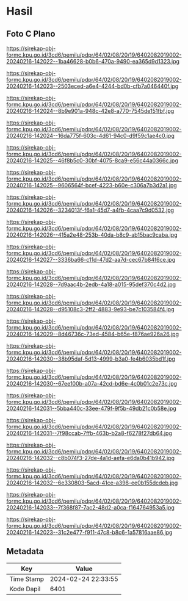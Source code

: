 # Hasil

## Foto C Plano

https://sirekap-obj-formc.kpu.go.id/3cd6/pemilu/pdpr/64/02/08/20/19/6402082019002-20240216-142022--1ba46628-b0b6-470a-9490-ea365d9d1323.jpg

https://sirekap-obj-formc.kpu.go.id/3cd6/pemilu/pdpr/64/02/08/20/19/6402082019002-20240216-142023--2503eced-a6e4-4244-bd0b-cfb7a046440f.jpg

https://sirekap-obj-formc.kpu.go.id/3cd6/pemilu/pdpr/64/02/08/20/19/6402082019002-20240216-142024--8b9e901a-948c-42e8-a770-7545de151fbf.jpg

https://sirekap-obj-formc.kpu.go.id/3cd6/pemilu/pdpr/64/02/08/20/19/6402082019002-20240216-142024--16da775f-603c-4d61-94c0-d9f59c1ae4c0.jpg

https://sirekap-obj-formc.kpu.go.id/3cd6/pemilu/pdpr/64/02/08/20/19/6402082019002-20240216-142025--46f8b5c0-30bf-4075-8ca9-e56c44a0366c.jpg

https://sirekap-obj-formc.kpu.go.id/3cd6/pemilu/pdpr/64/02/08/20/19/6402082019002-20240216-142025--9606564f-bcef-4223-b60e-c306a7b3d2a1.jpg

https://sirekap-obj-formc.kpu.go.id/3cd6/pemilu/pdpr/64/02/08/20/19/6402082019002-20240216-142026--3234013f-f6a1-45d7-a4fb-4caa7c9d0532.jpg

https://sirekap-obj-formc.kpu.go.id/3cd6/pemilu/pdpr/64/02/08/20/19/6402082019002-20240216-142026--415a2e48-253b-40da-b8c9-ab15bac9caba.jpg

https://sirekap-obj-formc.kpu.go.id/3cd6/pemilu/pdpr/64/02/08/20/19/6402082019002-20240216-142027--3336ba66-c11d-47d2-aa7d-cec67b84f6ce.jpg

https://sirekap-obj-formc.kpu.go.id/3cd6/pemilu/pdpr/64/02/08/20/19/6402082019002-20240216-142028--7d9aac4b-2edb-4a18-a015-95def370c4d2.jpg

https://sirekap-obj-formc.kpu.go.id/3cd6/pemilu/pdpr/64/02/08/20/19/6402082019002-20240216-142028--d95108c3-2ff2-4883-9e93-be7c103584f4.jpg

https://sirekap-obj-formc.kpu.go.id/3cd6/pemilu/pdpr/64/02/08/20/19/6402082019002-20240216-142029--8d46736c-73ed-4584-b65e-f876ae926a26.jpg

https://sirekap-obj-formc.kpu.go.id/3cd6/pemilu/pdpr/64/02/08/20/19/6402082019002-20240216-142030--38b95daf-5d13-4999-b3a0-fe4b6035bd1f.jpg

https://sirekap-obj-formc.kpu.go.id/3cd6/pemilu/pdpr/64/02/08/20/19/6402082019002-20240216-142030--67ee100b-a07a-42cd-bd6e-4c0b01c2e73c.jpg

https://sirekap-obj-formc.kpu.go.id/3cd6/pemilu/pdpr/64/02/08/20/19/6402082019002-20240216-142031--5bba440c-33ee-479f-9f5b-49db21c0b58e.jpg

https://sirekap-obj-formc.kpu.go.id/3cd6/pemilu/pdpr/64/02/08/20/19/6402082019002-20240216-142031--7f98ccab-7ffb-463b-b2a8-f6278f27db64.jpg

https://sirekap-obj-formc.kpu.go.id/3cd6/pemilu/pdpr/64/02/08/20/19/6402082019002-20240216-142032--c8b074f3-27de-4a1d-aefa-e6da0b41b942.jpg

https://sirekap-obj-formc.kpu.go.id/3cd6/pemilu/pdpr/64/02/08/20/19/6402082019002-20240216-142032--6e330803-5acd-41ce-a398-ee0b155dcdeb.jpg

https://sirekap-obj-formc.kpu.go.id/3cd6/pemilu/pdpr/64/02/08/20/19/6402082019002-20240216-142033--7f368f87-7ac2-48d2-a0ca-f164764953a5.jpg

https://sirekap-obj-formc.kpu.go.id/3cd6/pemilu/pdpr/64/02/08/20/19/6402082019002-20240216-142023--31c2e477-f911-47c8-b8c6-1a57816aae86.jpg


## Metadata

| Key        | Value               |
| ---------- | ------------------- |
| Time Stamp | 2024-02-24 22:33:55 |
| Kode Dapil | 6401                |



